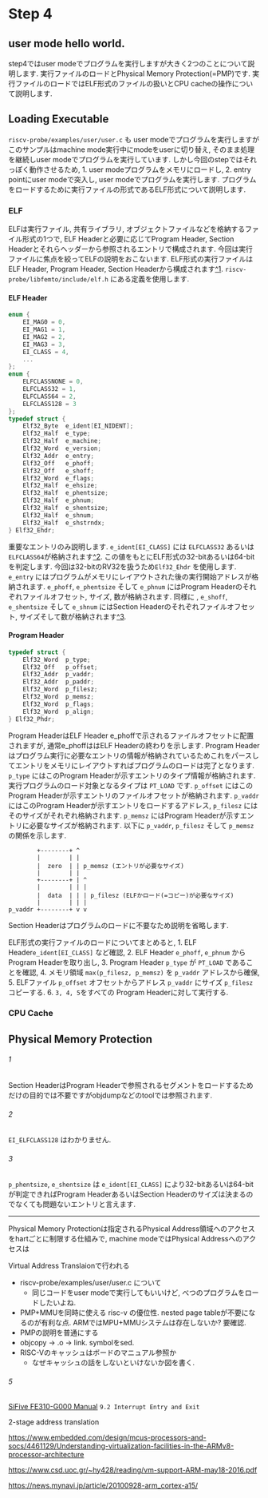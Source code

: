 # Step 4

## user mode hello world.
step4ではuser modeでプログラムを実行しますが大きく2つのことについて説明します. 実行ファイルのロードとPhysical Memory Protection(=PMP)です. 実行ファイルのロードではELF形式のファイルの扱いとCPU cacheの操作について説明します. 

## Loading Executable
`riscv-probe/examples/user/user.c` も user modeでプログラムを実行しますがこのサンプルはmachine mode実行中にmodeをuserに切り替え, そのまま処理を継続しuser modeでプログラムを実行しています. しかし今回のstepではそれっぽく動作させるため, 1. user modeプログラムをメモリにロードし, 2. entry pointにuser modeで突入し, user modeでプログラムを実行します. プログラムをロードするために実行ファイルの形式であるELF形式について説明します.

### ELF
ELFは実行ファイル, 共有ライブラリ, オブジェクトファイルなどを格納するファイル形式の1つで, ELF Headerと必要に応じてProgram Header, Section Headerとそれらヘッダーから参照されるエントリで構成されます. 今回は実行ファイルに焦点を絞ってELFの説明をおこないます.
ELF形式の実行ファイルはELF Header, Program Header, Section Headerから構成されます[^1](1). `riscv-probe/libfemto/include/elf.h` にある定義を使用します.

#### ELF Header
```c
enum {
    EI_MAG0 = 0,
    EI_MAG1 = 1,
    EI_MAG2 = 2,
    EI_MAG3 = 3,
    EI_CLASS = 4,
    ...
};
enum {
    ELFCLASSNONE = 0,
    ELFCLASS32 = 1,
    ELFCLASS64 = 2,
    ELFCLASS128 = 3
};
typedef struct {
    Elf32_Byte  e_ident[EI_NIDENT];
    Elf32_Half  e_type;
    Elf32_Half  e_machine;
    Elf32_Word  e_version;
    Elf32_Addr  e_entry;
    Elf32_Off   e_phoff;
    Elf32_Off   e_shoff;
    Elf32_Word  e_flags;
    Elf32_Half  e_ehsize;
    Elf32_Half  e_phentsize;
    Elf32_Half  e_phnum;
    Elf32_Half  e_shentsize;
    Elf32_Half  e_shnum;
    Elf32_Half  e_shstrndx;
} Elf32_Ehdr;
```
重要なエントリのみ説明します.
`e_ident[EI_CLASS]` には `ELFCLASS32` あるいは `ELFCLASS64`が格納されます[^2](2). この値をもとにELF形式の32-bitあるいは64-bitを判定します. 今回は32-bitのRV32を扱うため`Elf32_Ehdr` を使用します.
`e_entry` にはプログラムがメモリにレイアウトされた後の実行開始アドレスが格納されます.
`e_phoff`, `e_phentsize` そして `e_phnum` にはProgram Headerのそれぞれファイルオフセット, サイズ, 数が格納されます. 同様に , `e_shoff`, `e_shentsize` そして `e_shnum` にはSection Headerのそれぞれファイルオフセット, サイズそして数が格納されます[^3](3).

#### Program Header
```c
typedef struct {
    Elf32_Word  p_type;
    Elf32_Off   p_offset;
    Elf32_Addr  p_vaddr;
    Elf32_Addr  p_paddr;
    Elf32_Word  p_filesz;
    Elf32_Word  p_memsz;
    Elf32_Word  p_flags;
    Elf32_Word  p_align;
} Elf32_Phdr;
```
Program HeaderはELF Header e_phoffで示されるファイルオフセットに配置されますが, 通常e_phoffははELF Headerの終わりを示します. Program Headerはプログラム実行に必要なエントリの情報が格納されているためこれをパースしてエントリをメモリにレイアウトすればプログラムのロードは完了となります.
`p_type` にはこのProgram Headerが示すエントリのタイプ情報が格納されます. 実行プログラムのロード対象となるタイプは `PT_LOAD` です.
`p_offset` にはこのProgram Headerが示すエントリのファイルオフセットが格納されます.
`p_vaddr` にはこのProgram Headerが示すエントリをロードするアドレス, `p_filesz` にはそのサイズがそれぞれ格納されます. `p_memsz` にはProgram Headerが示すエントリに必要なサイズが格納されます. 以下に `p_vaddr`, `p_filesz` そして `p_memsz` の関係を示します.

```text
        +--------+ ^
        |        | |
        |  zero  | | p_memsz (エントリが必要なサイズ)
        |        | |
        +--------+ | ^
        |        | | |
        |  data  | | | p_filesz (ELFかロード(=コピー)が必要なサイズ)
        |        | | |
p_vaddr +--------+ v v
```

Section Headerはプログラムのロードに不要なため説明を省略します.

ELF形式の実行ファイルのロードについてまとめると, 1. ELF Header`e_ident[EI_CLASS]` など確認, 2. ELF Header `e_phoff`, `e_phnum` からProgram Headerを取り出し, 3. Program Header `p_type` が `PT_LOAD` であることを確認, 4. メモリ領域 `max(p_filesz, p_memsz)` を `p_vaddr` アドレスから確保, 5. ELFファイル `p_offset` オフセットからアドレス `p_vaddr` にサイズ `p_filesz` コピーする. 6. `3, 4, 5`をすべての Program Headerに対して実行する.






### CPU Cache

## Physical Memory Protection


###### 1
Section HeaderはProgram Headerで参照されるセグメントをロードするためだけの目的では不要ですがobjdumpなどのtoolでは参照されます.

###### 2
`EI_ELFCLASS128` はわかりません.

###### 3
`p_phentsize`, `e_shentsize` は `e_ident[EI_CLASS]` により32-bitあるいは64-bitが判定できればProgram HeaderあるいはSection Headerのサイズは決まるのでなくても問題ないエントリと言えます.

----

Physical Memory Protectionは指定されるPhysical Address領域へのアクセスをhartごとに制限する仕組みで, machine modeではPhysical Addressへのアクセスは

Virtual Address Translaionで行われる

- riscv-probe/examples/user/user.c について
	- 同じコードをuser modeで実行してもいいけど, べつのプログラムをロードしたいよね.
- PMP+MMUを同時に使える risc-v の優位性. nested page tableが不要になるのが有利な点. ARMではMPU+MMUシステムは存在しないか? 要確認.
- PMPの説明を普通にする
- objcopy -> .o -> link. symbolをsed.
- RISC-Vのキャッシュはボードのマニュアル参照か
	- なぜキャッシュの話をしないといけないか図を書く. 

###### 5
[SiFive FE310-G000 Manual](https://sifive.cdn.prismic.io/sifive%2F4d063bf8-3ae6-4db6-9843-ee9076ebadf7_fe310-g000.pdf) `9.2 Interrupt Entry and Exit`



2-stage address translation

<https://www.embedded.com/design/mcus-processors-and-socs/4461129/Understanding-virtualization-facilities-in-the-ARMv8-processor-architecture>

<https://www.csd.uoc.gr/~hy428/reading/vm-support-ARM-may18-2016.pdf>

<https://news.mynavi.jp/article/20100928-arm_cortex-a15/>

